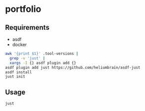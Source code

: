 # portfolio

## Requirements

- asdf
- docker

```bash
awk '{print $1}' .tool-versions |
  grep -v 'just' |
  xargs -I {} asdf plugin add {}
asdf plugin add just https://github.com/heliumbrain/asdf-just
asdf install
just init
```

## Usage

```bash
just
```
